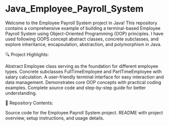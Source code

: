 # Java_Employee_Payroll_System

Welcome to the Employee Payroll System project in Java! This repository contains a comprehensive example of building a terminal-based Employee Payroll System using Object-Oriented Programming (OOP) principles. I have used following OOPS concept abstract classes, concrete subclasses, and explore inheritance, encapsulation, abstraction, and polymorphism in Java.

🔍 Project Highlights:

Abstract Employee class serving as the foundation for different employee types. Concrete subclasses FullTimeEmployee and PartTimeEmployee with salary calculation. A user-friendly terminal interface for easy interaction and data management. Demonstrates core OOP concepts with practical coding examples. Complete source code and step-by-step guide for better understanding.

📁 Repository Contents:

Source code for the Employee Payroll System project. README with project overview, setup instructions, and usage details.
